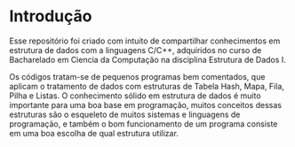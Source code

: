 # Introdução
 Esse repositório foi criado com intuito de compartilhar conhecimentos em estrutura de dados com a linguagens C/C++, adquiridos no curso de Bacharelado em Ciencia da Computação na disciplina Estrutura de Dados I.

Os códigos tratam-se de pequenos programas bem comentados, que aplicam o tratamento de dados com estruturas de Tabela Hash, Mapa, Fila, Pilha e Listas.
O conhecimento sólido em estrutura de dados é muito importante para uma boa base em programação, muitos conceitos dessas estruturas são o esqueleto de muitos sistemas e linguagens de programação, e também o bom funcionamento de um programa consiste em uma boa escolha de qual estrutura utilizar.
 
